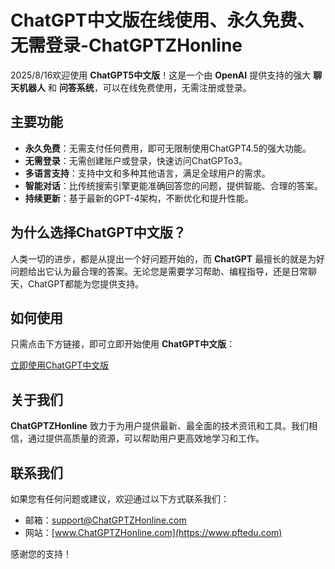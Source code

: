 # ChatGPT中文版在线使用、永久免费、无需登录-ChatGPTZHonline

2025/8/16欢迎使用 **ChatGPT5中文版**！这是一个由 **OpenAI** 提供支持的强大 **聊天机器人** 和 **问答系统**，可以在线免费使用，无需注册或登录。

## 主要功能

- **永久免费**：无需支付任何费用，即可无限制使用ChatGPT4.5的强大功能。
- **无需登录**：无需创建账户或登录，快速访问ChatGPTo3。
- **多语言支持**：支持中文和多种其他语言，满足全球用户的需求。
- **智能对话**：比传统搜索引擎更能准确回答您的问题，提供智能、合理的答案。
- **持续更新**：基于最新的GPT-4架构，不断优化和提升性能。

## 为什么选择ChatGPT中文版？

人类一切的进步，都是从提出一个好问题开始的，而 **ChatGPT** 最擅长的就是为好问题给出它认为最合理的答案。无论您是需要学习帮助、编程指导，还是日常聊天，ChatGPT都能为您提供支持。

## 如何使用

只需点击下方链接，即可立即开始使用 **ChatGPT中文版**：

[立即使用ChatGPT中文版](https://www.pftedu.com/385.html)

## 关于我们

**ChatGPTZHonline** 致力于为用户提供最新、最全面的技术资讯和工具。我们相信，通过提供高质量的资源，可以帮助用户更高效地学习和工作。

## 联系我们

如果您有任何问题或建议，欢迎通过以下方式联系我们：

- 邮箱：support@ChatGPTZHonline.com
- 网站：[www.ChatGPTZHonline.com](https://www.pftedu.com)

感谢您的支持！


